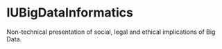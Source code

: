 # IUBigDataInformatics
Non-technical presentation of social, legal and ethical implications of Big Data.

